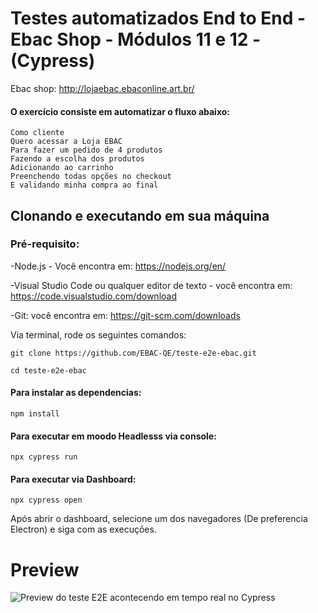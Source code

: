 # Testes automatizados End to End - Ebac Shop - Módulos 11 e 12 - (Cypress)
Ebac shop: http://lojaebac.ebaconline.art.br/

#### O exercício consiste em automatizar o fluxo abaixo:
    Como cliente 
    Quero acessar a Loja EBAC 
    Para fazer um pedido de 4 produtos 
    Fazendo a escolha dos produtos
    Adicionando ao carrinho
    Preenchendo todas opções no checkout
    E validando minha compra ao final
## Clonando e executando em sua máquina

### Pré-requisito:

-Node.js - Você encontra em: https://nodejs.org/en/

-Visual Studio Code ou qualquer editor de texto - você encontra em: https://code.visualstudio.com/download

-Git: você encontra em: https://git-scm.com/downloads


Via terminal, rode os seguintes comandos:
```  
git clone https://github.com/EBAC-QE/teste-e2e-ebac.git
```
```
cd teste-e2e-ebac
```

#### Para instalar as dependencias:
```
npm install 
```

#### Para executar em moodo Headlesss via console:
```
npx cypress run
```

#### Para executar via Dashboard:
```
npx cypress open 
```
Após abrir o dashboard, selecione um dos navegadores (De preferencia Electron) e siga com as execuções. 

# Preview
![Preview do teste E2E acontecendo em tempo real no Cypress](https://github.com/renanslopes/ebac_engenheiro_qualidade_software/blob/main/imagens/teste-e2e-cypress-completo.gif)



